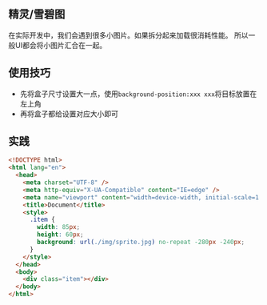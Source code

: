 ## 精灵/雪碧图
在实际开发中，我们会遇到很多小图片。如果拆分起来加载很消耗性能。
所以一般UI都会将小图片汇合在一起。

## 使用技巧
* 先将盒子尺寸设置大一点，使用`background-position:xxx xxx`将目标放置在左上角
* 再将盒子都给设置对应大小即可

## 实践
```html
<!DOCTYPE html>
<html lang="en">
  <head>
    <meta charset="UTF-8" />
    <meta http-equiv="X-UA-Compatible" content="IE=edge" />
    <meta name="viewport" content="width=device-width, initial-scale=1.0" />
    <title>Document</title>
    <style>
      .item {
        width: 85px;
        height: 60px;
        background: url(./img/sprite.jpg) no-repeat -280px -240px;
      }
    </style>
  </head>
  <body>
    <div class="item"></div>
  </body>
</html>

```